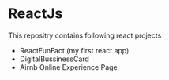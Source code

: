 # ReactJs
This repositry contains following react projects
* ReactFunFact (my first react app)
* DigitalBussinessCard
* Airnb Online Experience Page
